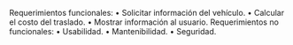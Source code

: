 Requerimientos funcionales:
•	Solicitar información del vehículo.
•	Calcular el costo del traslado.
•	Mostrar información al usuario.
Requerimientos no funcionales:
•	Usabilidad.
•	Mantenibilidad.
•	Seguridad.
